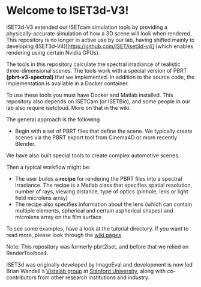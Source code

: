 # Welcome to ISET3d-V3!

ISET3d-V3 extended our ISETcam simulation tools by providing a physically-accurate simulation of how a 3D scene will look when rendered. This repository is no longer in active use by our lab, having shifted mainly to developing (ISET3d-V4)[https://github.com/ISET/iset3d-v4] (which enables rendering using certain Nvidia GPUs).

The tools in this repository calculate the spectral irradiance of realistic three-dimensional scenes. The tools work with a special version of PBRT **(pbrt-v3-spectral)** that we implemented. In addition to the source code, the implementation is available in a Docker container.

To use these tools you must have Docker and Matlab installed. This repository also depends on ISETCam (or ISETBio), and some people in our lab also require isetcloud. More on that in the wiki.

The general approach is the following

*   Begin with a set of PBRT files that define the scene. We typically create scenes via the PBRT export tool from Cinema4D or more recently Blender.

We have also built special tools to create complex automotive scenes.

Then a typical workflow might be:

*   The user builds a **recipe** for rendering the PBRT files into a spectral irradiance. The recipe is a Matlab class that specifies spatial resolution, number of rays, viewing distance, type of optics (pinhole, lens or light field microlens array)
*   The recipe also specifies information about the lens (which can contain multiple elements, spherical and certain aspherical shapes) and microlens array on the film surface

To see some examples, have a look at the tutorial directory. If you want to read more, please look through the [wiki pages](https://github.com/ISET/iset3d/wiki)

Note: This repository was formerly pbrt2iset, and before that we relied on RenderToolbox4.

ISET3d was originally developed by ImageEval and development is now led Brian Wandell's [Vistalab group](https://vistalab.stanford.edu/) at [Stanford University](stanford.edu), along with co-contributors from other research institutions and industry.

